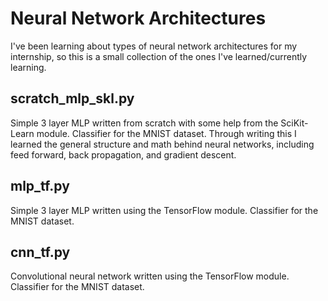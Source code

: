 # Neural Network Architectures

I've been learning about types of neural network architectures for my internship, so this is a small collection of the ones I've learned/currently learning.

## scratch_mlp_skl.py
Simple 3 layer MLP written from scratch with some help from the SciKit-Learn module. Classifier for the MNIST dataset. Through writing this I learned the general structure and math behind neural networks, including feed forward, back propagation, and gradient descent.

## mlp_tf.py
Simple 3 layer MLP written using the TensorFlow module. Classifier for the MNIST dataset.

## cnn_tf.py
Convolutional neural network written using the TensorFlow module. Classifier for the MNIST dataset.
